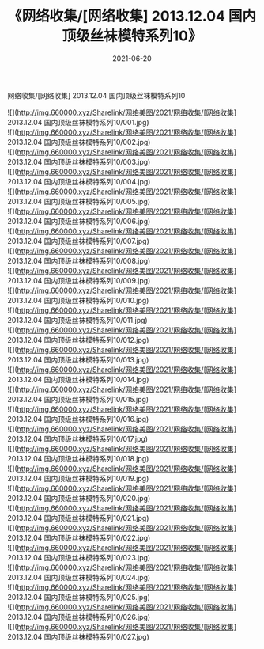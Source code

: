 ﻿---
layout: post
title:  《网络收集/[网络收集] 2013.12.04 国内顶级丝袜模特系列10》
date:   2021-06-20
img: http://img.660000.xyz/Sharelink/网络美图/2021/网络收集/[网络收集] 2013.12.04 国内顶级丝袜模特系列10/000.jpg
categories: [美女, 清纯, 唯美]
---

网络收集/[网络收集] 2013.12.04 国内顶级丝袜模特系列10

 ![](http://img.660000.xyz/Sharelink/网络美图/2021/网络收集/[网络收集] 2013.12.04 国内顶级丝袜模特系列10/001.jpg) <br>![](http://img.660000.xyz/Sharelink/网络美图/2021/网络收集/[网络收集] 2013.12.04 国内顶级丝袜模特系列10/002.jpg) <br>![](http://img.660000.xyz/Sharelink/网络美图/2021/网络收集/[网络收集] 2013.12.04 国内顶级丝袜模特系列10/003.jpg) <br>![](http://img.660000.xyz/Sharelink/网络美图/2021/网络收集/[网络收集] 2013.12.04 国内顶级丝袜模特系列10/004.jpg) <br>![](http://img.660000.xyz/Sharelink/网络美图/2021/网络收集/[网络收集] 2013.12.04 国内顶级丝袜模特系列10/005.jpg) <br>![](http://img.660000.xyz/Sharelink/网络美图/2021/网络收集/[网络收集] 2013.12.04 国内顶级丝袜模特系列10/006.jpg) <br>![](http://img.660000.xyz/Sharelink/网络美图/2021/网络收集/[网络收集] 2013.12.04 国内顶级丝袜模特系列10/007.jpg) <br>![](http://img.660000.xyz/Sharelink/网络美图/2021/网络收集/[网络收集] 2013.12.04 国内顶级丝袜模特系列10/008.jpg) <br>![](http://img.660000.xyz/Sharelink/网络美图/2021/网络收集/[网络收集] 2013.12.04 国内顶级丝袜模特系列10/009.jpg) <br>![](http://img.660000.xyz/Sharelink/网络美图/2021/网络收集/[网络收集] 2013.12.04 国内顶级丝袜模特系列10/010.jpg) <br>![](http://img.660000.xyz/Sharelink/网络美图/2021/网络收集/[网络收集] 2013.12.04 国内顶级丝袜模特系列10/011.jpg) <br>![](http://img.660000.xyz/Sharelink/网络美图/2021/网络收集/[网络收集] 2013.12.04 国内顶级丝袜模特系列10/012.jpg) <br>![](http://img.660000.xyz/Sharelink/网络美图/2021/网络收集/[网络收集] 2013.12.04 国内顶级丝袜模特系列10/013.jpg) <br>![](http://img.660000.xyz/Sharelink/网络美图/2021/网络收集/[网络收集] 2013.12.04 国内顶级丝袜模特系列10/014.jpg) <br>![](http://img.660000.xyz/Sharelink/网络美图/2021/网络收集/[网络收集] 2013.12.04 国内顶级丝袜模特系列10/015.jpg) <br>![](http://img.660000.xyz/Sharelink/网络美图/2021/网络收集/[网络收集] 2013.12.04 国内顶级丝袜模特系列10/016.jpg) <br>![](http://img.660000.xyz/Sharelink/网络美图/2021/网络收集/[网络收集] 2013.12.04 国内顶级丝袜模特系列10/017.jpg) <br>![](http://img.660000.xyz/Sharelink/网络美图/2021/网络收集/[网络收集] 2013.12.04 国内顶级丝袜模特系列10/018.jpg) <br>![](http://img.660000.xyz/Sharelink/网络美图/2021/网络收集/[网络收集] 2013.12.04 国内顶级丝袜模特系列10/019.jpg) <br>![](http://img.660000.xyz/Sharelink/网络美图/2021/网络收集/[网络收集] 2013.12.04 国内顶级丝袜模特系列10/020.jpg) <br>![](http://img.660000.xyz/Sharelink/网络美图/2021/网络收集/[网络收集] 2013.12.04 国内顶级丝袜模特系列10/021.jpg) <br>![](http://img.660000.xyz/Sharelink/网络美图/2021/网络收集/[网络收集] 2013.12.04 国内顶级丝袜模特系列10/022.jpg) <br>![](http://img.660000.xyz/Sharelink/网络美图/2021/网络收集/[网络收集] 2013.12.04 国内顶级丝袜模特系列10/023.jpg) <br>![](http://img.660000.xyz/Sharelink/网络美图/2021/网络收集/[网络收集] 2013.12.04 国内顶级丝袜模特系列10/024.jpg) <br>![](http://img.660000.xyz/Sharelink/网络美图/2021/网络收集/[网络收集] 2013.12.04 国内顶级丝袜模特系列10/025.jpg) <br>![](http://img.660000.xyz/Sharelink/网络美图/2021/网络收集/[网络收集] 2013.12.04 国内顶级丝袜模特系列10/026.jpg) <br>![](http://img.660000.xyz/Sharelink/网络美图/2021/网络收集/[网络收集] 2013.12.04 国内顶级丝袜模特系列10/027.jpg) <br>